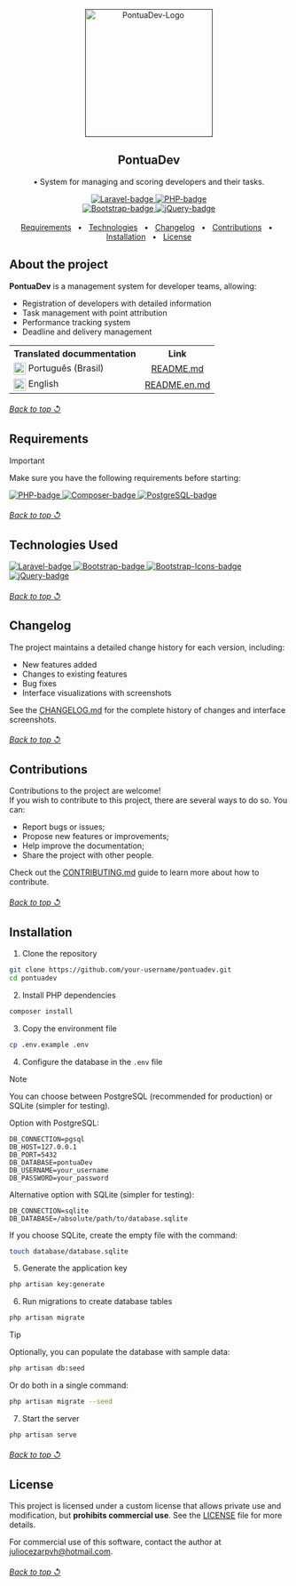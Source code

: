 <!--
References used in this Repository
https://github.com/kyechan99/capsule-render
https://github.com/DenverCoder1/custom-icon-badges
https://github.com/alexandresanlim/Badges4-README.md-Profile
https://shields.io
https://getemoji.com
-->

<!-- PRESENTATION -->

<div align="center">
  <a href="">
    <img src="https://github.com/user-attachments/assets/549a8788-f8d4-42f3-b750-9fff9092a252" alt="PontuaDev-Logo" width="230px" title="Developer Management System">
  </a>
  <h2 align="center">PontuaDev</h2>
</div>

<div align="center">
 
  • System for managing and scoring developers and their tasks.
 
</div>

<div align="center">
  <a href="https://laravel.com/">
    <img src="https://img.shields.io/badge/Made%20with%20framework:-Laravel%2012%20-gray.svg?colorA=EF6161&amp;colorB=FF2D20&amp;style=for-the-badge" alt="Laravel-badge" style="max-width: 100%;">
    </a>
  <a href="https://www.php.net/">
    <img src="https://img.shields.io/badge/Made%20with%20language:-PHP%208.2%20-gray.svg?colorA=8C96C6&amp;colorB=777BB4&amp;style=for-the-badge" alt="PHP-badge" style="max-width: 100%;">
  </a>
</div>

<div align="center">
  <a href="https://getbootstrap.com/">
      <img src="https://img.shields.io/badge/Made%20with%20library:-Bootstrap%204.5%20-gray.svg?colorA=9B7AD5&amp;colorB=7952B3&amp;style=for-the-badge" alt="Bootstrap-badge" style="max-width: 100%;">
  </a>
  <a href="https://jquery.com/">
      <img src="https://img.shields.io/badge/Made%20with%20library:-jQuery%203.5%20-gray.svg?colorA=2B90D9&amp;colorB=0769AD&amp;style=for-the-badge" alt="jQuery-badge" style="max-width: 100%;">
  </a>
</div>

<br>

<div align="center">
  <a href="#-requirements">Requirements</a> &#xa0; • &#xa0;
  <a href="#-technologies-used">Technologies</a> &#xa0; • &#xa0;
  <a href="#-changelog">Changelog</a> &#xa0; • &#xa0;
  <a href="#-contributions">Contributions</a> &#xa0; • &#xa0;
  <a href="#-installation">Installation</a> &#xa0; • &#xa0;
  <a href="#-license">License</a>
</div>

<!-- ABOUT THE PROJECT -->

## About the project

**PontuaDev** is a management system for developer teams, allowing:

- Registration of developers with detailed information
- Task management with point attribution
- Performance tracking system
- Deadline and delivery management

<table>
  <tr>
    <th align="center">Translated docummentation</th>
    <th align="center">Link</th>
  </tr>
  <tr>
    <td>
      <img align="center" src="https://cdn-icons-png.flaticon.com/512/197/197386.png" alt="Português" width="22"/> 
      Português (Brasil)
    </td>
    <td align="center">
      <a href="README.md">README.md</a>
    </td>
  </tr>
  <tr>
    <td>
      <img align="center" src="https://cdn-icons-png.flaticon.com/512/197/197374.png" alt="English" width="22"/> 
      English
    </td>
    <td align="center">
      <a href="docs/translations/README.en.md">README.en.md</a>
    </td>
  </tr>
</table>

<div align="left">
  <h6><a href="#pontuadev"> Back to top ↺</a></h6>
</div>

## Requirements

> [!IMPORTANT]  
> Make sure you have the following requirements before starting:

<a href="https://www.php.net/">
  <img src="https://img.shields.io/badge/PHP-8.2_or_higher-777BB4?style=for-the-badge&logo=php&logoColor=white" alt="PHP-badge">
</a>
<a href="https://getcomposer.org/">
  <img src="https://img.shields.io/badge/Composer-2.0_or_higher-885630?style=for-the-badge&logo=composer&logoColor=white" alt="Composer-badge">
</a>
<a href="https://www.postgresql.org/">
  <img src="https://img.shields.io/badge/PostgreSQL-4169E1?style=for-the-badge&logo=postgresql&logoColor=white" alt="PostgreSQL-badge">
</a>

<div align="left">
  <h6><a href="#pontuadev"> Back to top ↺</a></h6>
</div>

## Technologies Used

<a href="https://laravel.com/">
  <img src="https://img.shields.io/badge/Laravel-12-FF2D20?style=for-the-badge&logo=laravel&logoColor=white" alt="Laravel-badge">
</a>
<a href="https://getbootstrap.com/">
  <img src="https://img.shields.io/badge/Bootstrap-4.5-7952B3?style=for-the-badge&logo=bootstrap&logoColor=white" alt="Bootstrap-badge">
</a>
<a href="https://icons.getbootstrap.com/">
  <img src="https://img.shields.io/badge/Bootstrap_Icons-1.11-7952B3?style=for-the-badge&logo=bootstrap&logoColor=white" alt="Bootstrap-Icons-badge">
</a>
<a href="https://jquery.com/">
  <img src="https://img.shields.io/badge/jQuery-3.5-0769AD?style=for-the-badge&logo=jquery&logoColor=white" alt="jQuery-badge">
</a>

<div align="left">
  <h6><a href="#pontuadev"> Back to top ↺</a></h6>
</div>

<!-- CHANGELOG -->

## Changelog

The project maintains a detailed change history for each version, including:

- New features added
- Changes to existing features
- Bug fixes
- Interface visualizations with screenshots

See the [CHANGELOG.md](../CHANGELOG.md) for the complete history of changes and interface screenshots.

<div align="left">
  <h6><a href="#pontuadev"> Back to top ↺</a></h6>
</div>

<!-- CONTRIBUTIONS -->

## Contributions

Contributions to the project are welcome! \
If you wish to contribute to this project, there are several ways to do so. You can:
- Report bugs or issues;
- Propose new features or improvements;
- Help improve the documentation;
- Share the project with other people.

Check out the [CONTRIBUTING.md](../CONTRIBUTING.md) guide to learn more about how to contribute.

<div align="left">
  <h6><a href="#pontuadev"> Back to top ↺</a></h6>
</div>

<!-- INSTALLATION -->

## Installation

1. Clone the repository
```bash
git clone https://github.com/your-username/pontuadev.git
cd pontuadev
```

2. Install PHP dependencies
```bash
composer install
```

3. Copy the environment file
```bash
cp .env.example .env
```

4. Configure the database in the `.env` file

> [!NOTE]  
> You can choose between PostgreSQL (recommended for production) or SQLite (simpler for testing).

Option with PostgreSQL:
```
DB_CONNECTION=pgsql
DB_HOST=127.0.0.1
DB_PORT=5432
DB_DATABASE=pontuaDev
DB_USERNAME=your_username
DB_PASSWORD=your_password
```

Alternative option with SQLite (simpler for testing):
```
DB_CONNECTION=sqlite
DB_DATABASE=/absolute/path/to/database.sqlite
```

If you choose SQLite, create the empty file with the command:
```bash
touch database/database.sqlite
```

5. Generate the application key
```bash
php artisan key:generate
```

6. Run migrations to create database tables
```bash
php artisan migrate
```

> [!TIP]  
> Optionally, you can populate the database with sample data:
> ```bash
> php artisan db:seed
> ```
> Or do both in a single command:
> ```bash
> php artisan migrate --seed
> ```

7. Start the server
```bash
php artisan serve
```

<div align="left">
  <h6><a href="#pontuadev"> Back to top ↺</a></h6>
</div>

<!-- LICENSE -->

## License

This project is licensed under a custom license that allows private use and modification, but **prohibits commercial use**. See the [LICENSE](../LICENSE) file for more details.

For commercial use of this software, contact the author at juliocezarpvh@hotmail.com.

<div align="left">
  <h6><a href="#pontuadev"> Back to top ↺</a></h6>
</div>
